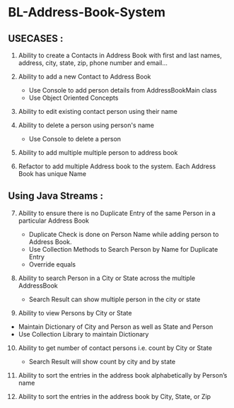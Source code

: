 # BL-Address-Book-System

## USECASES :

1. Ability to create a Contacts in Address Book with first and last names,
   address, city, state, zip, phone number and email...

2. Ability to add a new Contact to Address Book
   - Use Console to add  person details from AddressBookMain class
   - Use Object Oriented Concepts
 
3. Ability to edit existing contact person using their name

4. Ability to delete a person using person's name
   - Use Console to delete a person

5. Ability to add multiple multiple person to address book

6. Refactor to add multiple Address book to the system.
   Each Address Book has unique Name

## Using Java Streams : 

7. Ability to ensure there is no Duplicate Entry of the same Person
   in a particular Address Book
   - Duplicate Check is done on Person Name while adding person
     to Address Book.
   - Use Collection Methods to Search Person by Name for Duplicate Entry
   - Override equals

8. Ability to search Person in a City or State across the multiple AddressBook
   - Search Result can show multiple person in the city or state

9. Ability to view Persons by City or State 
  - Maintain Dictionary of City and Person as well as State and Person
  - Use Collection Library to maintain Dictionary

10. Ability to get number of contact persons i.e. count by City or State
    - Search Result will show count by city and by state

11. Ability to sort the entries in the address book alphabetically by
    Person’s name

12. Ability to sort the entries in the address book by City,
    State, or Zip 
